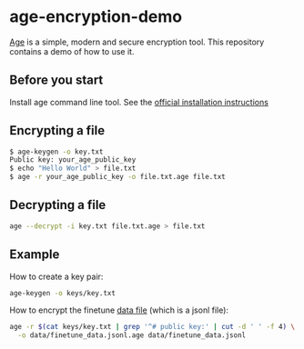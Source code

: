 # age-encryption-demo

[Age](https://github.com/FiloSottile/age) is a simple, modern and secure encryption tool. This repository contains a demo of how to use it.

## Before you start

Install age command line tool. See the [official installation instructions](https://github.com/FiloSottile/age#installation)

## Encrypting a file

```bash
$ age-keygen -o key.txt
Public key: your_age_public_key
$ echo "Hello World" > file.txt
$ age -r your_age_public_key -o file.txt.age file.txt
```

## Decrypting a file

```bash
age --decrypt -i key.txt file.txt.age > file.txt
```

## Example

How to create a key pair:

```bash
age-keygen -o keys/key.txt
```

How to encrypt the finetune [data file](./data/finetune_data.jsonl) (which is a jsonl file):

```bash
age -r $(cat keys/key.txt | grep '^# public key:' | cut -d ' ' -f 4) \
  -o data/finetune_data.jsonl.age data/finetune_data.jsonl
```
